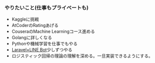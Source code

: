 ### やりたいこと(仕事もプライベートも)

- Kaggleに挑戦
- AtCoderのRatingあげる
- CouseraのMachine Learningコース進める
- Golangに詳しくなる
- Pythonや機械学習を仕事でもやる
- [Laravel×LINE Bot](https://github.com/kazuki5555/LINE_BOT_Laravel)少しずつやる
- ロジスティック回帰の理論の理解を深める。一旦実装できるようにする。
